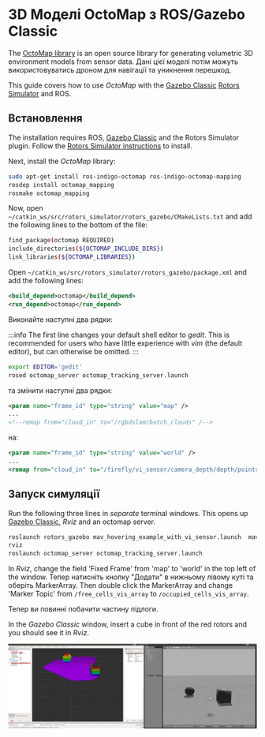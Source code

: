 # 3D Моделі OctoMap з ROS/Gazebo Classic

The [OctoMap library](https://octomap.github.io/) is an open source library for generating volumetric 3D environment models from sensor data.
Дані цієї моделі потім можуть використовуватись дроном для навігації та уникнення перешкод.

This guide covers how to use _OctoMap_ with the [Gazebo Classic](../sim_gazebo_classic/index.md) [Rotors Simulator](https://github.com/ethz-asl/rotors_simulator/wiki/RotorS-Simulator) and ROS.

## Встановлення

The installation requires ROS, [Gazebo Classic](../sim_gazebo_classic/index.md) and the Rotors Simulator plugin.
Follow the [Rotors Simulator instructions](https://github.com/ethz-asl/rotors_simulator) to install.

Next, install the _OctoMap_ library:

```sh
sudo apt-get install ros-indigo-octomap ros-indigo-octomap-mapping
rosdep install octomap_mapping
rosmake octomap_mapping
```

Now, open `~/catkin_ws/src/rotors_simulator/rotors_gazebo/CMakeLists.txt` and add the following lines to the bottom of the file:

```sh
find_package(octomap REQUIRED)
include_directories(${OCTOMAP_INCLUDE_DIRS})
link_libraries(${OCTOMAP_LIBRARIES})
```

Open `~/catkin_ws/src/rotors_simulator/rotors_gazebo/package.xml` and add the following lines:

```xml
<build_depend>octomap</build_depend>
<run_depend>octomap</run_depend>
```

Виконайте наступні два рядки:

:::info
The first line changes your default shell editor to _gedit_. This is recommended for users who have little experience with _vim_ (the default editor), but can otherwise be omitted.
:::

```sh
export EDITOR='gedit'
rosed octomap_server octomap_tracking_server.launch
```

та змінити наступні два рядки:

```xml
<param name="frame_id" type="string" value="map" />
...
<!--remap from="cloud_in" to="/rgbdslam/batch_clouds" /-->
```

на:

```xml
<param name="frame_id" type="string" value="world" />
...
<remap from="cloud_in" to="/firefly/vi_sensor/camera_depth/depth/points" />
```

## Запуск симуляції

Run the following three lines in _separate_ terminal windows.
This opens up [Gazebo Classic](../sim_gazebo_classic/index.md), _Rviz_ and an octomap server.

```sh
roslaunch rotors_gazebo mav_hovering_example_with_vi_sensor.launch  mav_name:=firefly
rviz
roslaunch octomap_server octomap_tracking_server.launch
```

In _Rviz_, change the field 'Fixed Frame' from 'map' to 'world' in the top left of the window.
Тепер натисніть кнопку "Додати" в нижньому лівому куті та оберіть MarkerArray. Then double click the MarkerArray and change 'Marker Topic' from `/free_cells_vis_array` to `/occupied_cells_vis_array`.

Тепер ви повинні побачити частину підлоги.

In the _Gazebo Classic_ window, insert a cube in front of the red rotors and you should see it in _Rviz_.

![OctoMap Example in Gazebo](../../assets/simulation/gazebo_classic/octomap.png)

